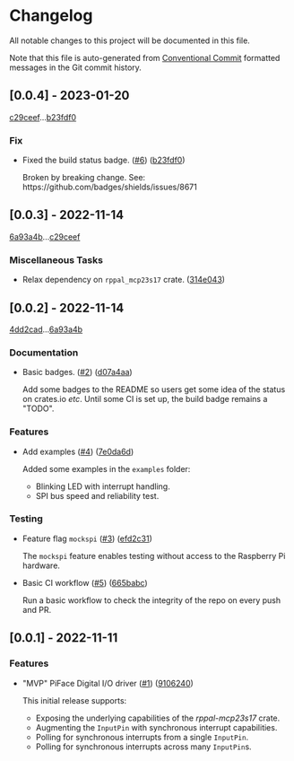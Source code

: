 # Changelog

All notable changes to this project will be documented in this file.

Note that this file is auto-generated from [Conventional Commit](https://www.conventionalcommits.org/en/v1.0.0/)
formatted messages in the Git commit history.

## [0.0.4] - 2023-01-20

[c29ceef](https://github.com/solimike/rppal-pifacedigital/commit/c29ceefda262ba88d2546ac18a70a5d4a9a7df4c)...[b23fdf0](https://github.com/solimike/rppal-pifacedigital/commit/b23fdf0c653f91a0779b1a810613eb6bc48daa02)

### Fix

- Fixed the build status badge. ([#6](https:&#x2F;&#x2F;github.com&#x2F;solimike&#x2F;rppal-pifacedigital&#x2F;issues&#x2F;6)) ([b23fdf0](https://github.com/solimike/rppal-pifacedigital/commit/b23fdf0c653f91a0779b1a810613eb6bc48daa02))

  Broken by breaking change.
  See: https:&#x2F;&#x2F;github.com&#x2F;badges&#x2F;shields&#x2F;issues&#x2F;8671

## [0.0.3] - 2022-11-14

[6a93a4b](https://github.com/solimike/rppal-pifacedigital/commit/6a93a4b96a502f4cd78a7082dad3b2d8a68c19f4)...[c29ceef](https://github.com/solimike/rppal-pifacedigital/commit/c29ceefda262ba88d2546ac18a70a5d4a9a7df4c)

### Miscellaneous Tasks

- Relax dependency on `rppal_mcp23s17` crate. ([314e043](https://github.com/solimike/rppal-pifacedigital/commit/314e043a8665e6b2ca7fb89fc42ccfd6e7fed87a))

## [0.0.2] - 2022-11-14

[4dd2cad](https://github.com/solimike/rppal-pifacedigital/commit/4dd2cadc414509f6186863f77454880a614e29d3)...[6a93a4b](https://github.com/solimike/rppal-pifacedigital/commit/6a93a4b96a502f4cd78a7082dad3b2d8a68c19f4)

### Documentation

- Basic badges. ([#2](https:&#x2F;&#x2F;github.com&#x2F;solimike&#x2F;rppal-pifacedigital&#x2F;issues&#x2F;2)) ([d07a4aa](https://github.com/solimike/rppal-pifacedigital/commit/d07a4aa0c6c4eb9f65002ed474ee4cf038a5d2cc))

  Add some badges to the README so users get some idea of the status on crates.io _etc_. Until some CI is set up, 
  the build badge remains a &quot;TODO&quot;.

### Features

- Add examples ([#4](https:&#x2F;&#x2F;github.com&#x2F;solimike&#x2F;rppal-pifacedigital&#x2F;issues&#x2F;4)) ([7e0da6d](https://github.com/solimike/rppal-pifacedigital/commit/7e0da6d18ec96e786820b43fa7d07ee5bbe50c1a))

  Added some examples in the `examples` folder:
  
  - Blinking LED with interrupt handling.
  - SPI bus speed and reliability test.

### Testing

- Feature flag `mockspi` ([#3](https:&#x2F;&#x2F;github.com&#x2F;solimike&#x2F;rppal-pifacedigital&#x2F;issues&#x2F;3)) ([efd2c31](https://github.com/solimike/rppal-pifacedigital/commit/efd2c319bc2afa0b374d8a1dd520d6ef0b96c9b9))

  The `mockspi` feature enables testing without access to the Raspberry Pi hardware.

- Basic CI workflow ([#5](https:&#x2F;&#x2F;github.com&#x2F;solimike&#x2F;rppal-pifacedigital&#x2F;issues&#x2F;5)) ([665babc](https://github.com/solimike/rppal-pifacedigital/commit/665babc6c1c6415d01de04feea4013afb34ee2e1))

  Run a basic workflow to check the integrity of the repo on every push and PR.

## [0.0.1] - 2022-11-11

### Features

- &quot;MVP&quot; PiFace Digital I&#x2F;O driver ([#1](https:&#x2F;&#x2F;github.com&#x2F;solimike&#x2F;rppal-pifacedigital&#x2F;issues&#x2F;1)) ([9106240](https://github.com/solimike/rppal-pifacedigital/commit/9106240d78d2c28e5ed7be1a00260d73cbef520a))

  This initial release supports:
  
  - Exposing the underlying capabilities of the *rppal-mcp23s17* crate.
  - Augmenting the `InputPin` with synchronous interrupt capabilities.
  - Polling for synchronous interrupts from a single `InputPin`.
  - Polling for synchronous interrupts across many `InputPin`s.

<!-- generated by git-cliff -->
